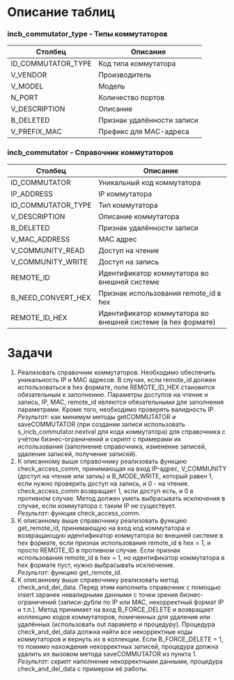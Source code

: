 ﻿# Описание таблиц

### incb_commutator_type - Типы коммутаторов
| Столбец | Описание |
| --- | --- |
|ID_COMMUTATOR_TYPE|Код типа коммутатора|
|V_VENDOR|Производитель|
|V_MODEL|Модель|
|N_PORT|Количество портов|
|V_DESCRIPTION|Описание|
|B_DELETED|Признак удалённости записи|
|V_PREFIX_MAC|Префикс для MAC-адреса|

### incb_commutator - Справочник коммутаторов
| Столбец | Описание |
| --- | --- |
|ID_COMMUTATOR|Уникальный код коммутатора|
|IP_ADDRESS|IP коммутатора|
|ID_COMMUTATOR_TYPE|Тип коммутатора|
|V_DESCRIPTION|Описание коммутатора|
|B_DELETED|Признак удалённости записи|
|V_MAC_ADDRESS|MAC адрес|
|V_COMMUNITY_READ|Доступ на чтение|
|V_COMMUNITY_WRITE|Доступ на запись|
|REMOTE_ID|Идентификатор коммутатора во внешней системе|
|B_NEED_CONVERT_HEX|Признак использования remote_id в hex|
|REMOTE_ID_HEX|Идентификатор коммутатора во внешней системе (в hex формате)|

# Задачи
1. Реализовать справочник коммутаторов. Необходимо обеспечить уникальность IP и MAC адресов. В случае, если remote_id должен использоваться в hex формате, поле REMOTE_ID_HEX становится обязательным к заполнению. Параметры доступов на чтение и запись, IP, MAC, remote_id являются обязательными для заполнения параметрами. Кроме того, необходимо проверять валидность IP. <br> _Результат_: как минимум методы getCOMMUTATOR и saveCOMMUTATOR (при создании записи использовать s_incb_commutator.nextval для кода коммутатора) для справочника с учётом бизнес-ограничений и скрипт с примерами их использования (заполнение справочника, изменение записей, удаление записей, получение записей).
2. К описанному выше справочнику реализовать функцию check_access_comm, принимающая на вход IP-адрес, V_COMMUNITY (доступ на чтение или запиь) и B_MODE_WRITE, который равен 1, если нужно проверить доступ на запись, и 0 - на чтение. check_access_comm возвращает 1, если доступ есть, и 0 в противном случае. Метод должен уметь выбрасывать исключения в случае, если коммутатора с таким IP не существует. <br> _Результат_: функция check_access_comm.
3. К описанному выше справочнику реализовать функцию get_remote_id, принимающую на вход код коммутатора и возвращающую идентификатор коммутатора во внешней системе в hex формате, если признак использования remote_id в hex = 1, и просто REMOTE_ID в противном случае. Если признак использования remote_id в hex = 1, но идентификатор коммутатора в hex формате пуст, нужно выбрасывать исключение. <br> _Результат_: функцию get_remote_id.
4. К описанному выше справочнику реализовать метод check_and_del_data. Перед этим наполнить справочник с помощью insert заранее невалидными данными с точки зрения бизнес-ограничений (записи-дубли по IP или MAC, некорректный формат IP и т.п.). Метод принимает на вход B_FORCE_DELETE и возвращает коллекцию кодов коммутаторов, помеченных для удаления или удалённых (использовать out параметр и процедуру). Процедура check_and_del_data должна найти все некорректные коды коммутаторов и вернуть их в коллекции. Если B_FORCE_DELETE = 1, то помимо нахождения некорректных записей, процедура должна удалить их вызовом метода saveCOMMUTATOR из пункта 1. <br> _Результат_: скрипт наполнение некорректными данными, процедура check_and_del_data с примером её работы.
